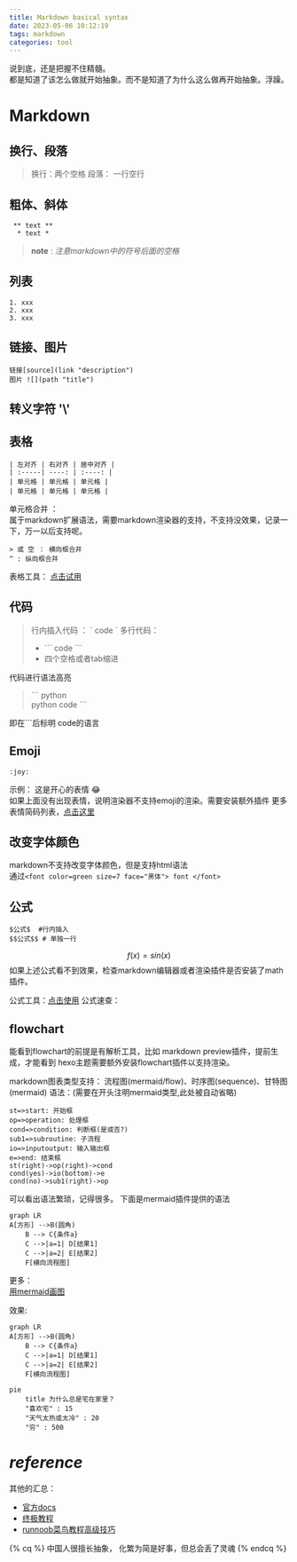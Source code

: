 ```yaml
---
title: Markdown basical syntax
date: 2023-05-06 10:12:19
tags: markdown
categories: tool
---
```



说到底，还是把握不住精髓。  
都是知道了该怎么做就开始抽象。而不是知道了为什么这么做再开始抽象。浮躁。 


# Markdown

## 换行、段落
> 换行：两个空格
> 段落： 一行空行

## 粗体、斜体
``` 
 ** text ** 
  * text * 
```
> **note** : *注意markdown中的符号后面的空格*

## 列表
```
1. xxx
2. xxx
3. xxx
```

## 链接、图片

```
链接[source](link "description")
图片 ![](path "title")
```

## 转义字符 '\\'

## 表格
```
| 左对齐 | 右对齐 | 居中对齐 |
| :-----| ----: | :----: |
| 单元格 | 单元格 | 单元格 |
| 单元格 | 单元格 | 单元格 |
```
单元格合并 ：  
属于markdown扩展语法，需要markdown渲染器的支持，不支持没效果，记录一下，万一以后支持呢。
```
> 或 空 ： 横向框合并
^ : 纵向框合并
```
表格工具： [点击试用](https://kz16.top/ckeditor/)

## 代码

> 行内插入代码 ： \` code \`
> 多行代码：
> - \`\`\` code  \`\`\`
> - 四个空格或者tab缩进

代码进行语法高亮
>\`\`\` python  
> python code
>\`\`\`  

即在\`\`\`后标明 code的语言  

## Emoji

` :joy: ` 

示例： 这是开心的表情 :joy:    
如果上面没有出现表情，说明渲染器不支持emoji的渲染。需要安装额外插件
更多表情简码列表，[点击这里](https://gist.github.com/rxaviers/7360908)

## 改变字体颜色

markdown不支持改变字体颜色，但是支持html语法  
通过`<font color=green size=7 face="黑体"> font </font>`

## 公式
```
$公式$  #行内插入
$$公式$$ # 单独一行
```
$$ f(x)=sin(x)$$
如果上述公式看不到效果，检查markdown编辑器或者渲染插件是否安装了math插件。

公式工具：[点击使用](https://kz16.top/latex/symbol/)
公式速查：

## flowchart
能看到flowchart的前提是有解析工具，比如 markdown preview插件，提前生成，才能看到
hexo主题需要额外安装flowchart插件以支持渲染。

markdown图表类型支持： 流程图(mermaid/flow)、时序图(sequence)、甘特图(mermaid) 
语法：(需要在开头注明mermaid类型,此处被自动省略)
```
st=>start: 开始框
op=>operation: 处理框
cond=>condition: 判断框(是或否?)
sub1=>subroutine: 子流程
io=>inputoutput: 输入输出框
e=>end: 结束框
st(right)->op(right)->cond
cond(yes)->io(bottom)->e
cond(no)->sub1(right)->op
```
可以看出语法繁琐，记得很多。
下面是mermaid插件提供的语法
```
graph LR
A[方形] -->B(圆角)
    B --> C{条件a}
    C -->|a=1| D[结果1]
    C -->|a=2| E[结果2]
    F[横向流程图]
```
更多：   
[用mermaid画图](https://zhuanlan.zhihu.com/p/355997933)

效果:
```mermaid
graph LR
A[方形] -->B(圆角)
    B --> C{条件a}
    C -->|a=1| D[结果1]
    C -->|a=2| E[结果2]
    F[横向流程图]
```
```mermaid
pie
    title 为什么总是宅在家里？
    "喜欢宅" : 15
    "天气太热或太冷" : 20
    "穷" : 500
```


# ***reference***

其他的汇总： 
 - [官方docs](https://markdown.com.cn/)
 - [终极教程](https://kz16.top/md/#markdown%E7%BB%88%E6%9E%81%E6%95%99%E7%A8%8B)
 - [runnoob菜鸟教程高级技巧](https://www.runoob.com/markdown/md-advance.html)
 

{% cq %} 中国人很擅长抽象， 化繁为简是好事，但总会丢了灵魂 {% endcq %}